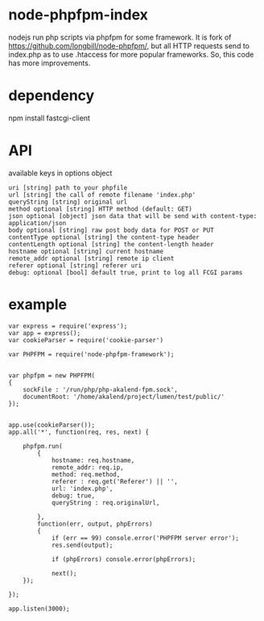 # node-phpfpm-index
nodejs run php scripts via phpfpm for some framework. It is fork of https://github.com/longbill/node-phpfpm/, but all HTTP requests send to index.php as to use .htaccess for more popular frameworks. So, this code has more improvements. 
# dependency
npm install fastcgi-client 

# API

available keys in options object

    uri [string] path to your phpfile
	url [string] the call of remote filename 'index.php'
	queryString [string] original url 
    method optional [string] HTTP method (default: GET)
    json optional [object] json data that will be send with content-type: application/json
    body optional [string] raw post body data for POST or PUT
    contentType optional [string] the content-type header
    contentLength optional [string] the content-length header
	hostname optional [string] current hostname
	remote_addr optional [string] remote ip client
	referer optional [string] referer uri		
	debug: optional [bool] default true, print to log all FCGI params

# example
```
var express = require('express');
var app = express();
var cookieParser = require('cookie-parser')

var PHPFPM = require('node-phpfpm-framework');
 

var phpfpm = new PHPFPM(
{
    sockFile : '/run/php/php-akalend-fpm.sock',
    documentRoot: '/home/akalend/project/lumen/test/public/'
});


app.use(cookieParser());
app.all('*', function(req, res, next) {

	phpfpm.run(
		{
			hostname: req.hostname,
			remote_addr: req.ip,
			method: req.method,
			referer : req.get('Referer') || '',		
			url: 'index.php',
			debug: true,
			queryString : req.originalUrl, 
			
		}, 
		function(err, output, phpErrors)
		{
		    if (err == 99) console.error('PHPFPM server error');
		    res.send(output);
		    
		    if (phpErrors) console.error(phpErrors);

		    next();
	});

});

app.listen(3000);
```
